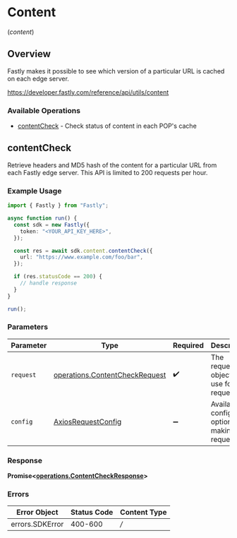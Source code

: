 # Content
(*content*)

## Overview

Fastly makes it possible to see which version of a particular URL is cached on each edge server.

<https://developer.fastly.com/reference/api/utils/content>
### Available Operations

* [contentCheck](#contentcheck) - Check status of content in each POP's cache

## contentCheck

Retrieve headers and MD5 hash of the content for a particular URL from each Fastly edge server. This API is limited to 200 requests per hour.

### Example Usage

```typescript
import { Fastly } from "Fastly";

async function run() {
  const sdk = new Fastly({
    token: "<YOUR_API_KEY_HERE>",
  });

  const res = await sdk.content.contentCheck({
    url: "https://www.example.com/foo/bar",
  });

  if (res.statusCode == 200) {
    // handle response
  }
}

run();
```

### Parameters

| Parameter                                                                            | Type                                                                                 | Required                                                                             | Description                                                                          |
| ------------------------------------------------------------------------------------ | ------------------------------------------------------------------------------------ | ------------------------------------------------------------------------------------ | ------------------------------------------------------------------------------------ |
| `request`                                                                            | [operations.ContentCheckRequest](../../sdk/models/operations/contentcheckrequest.md) | :heavy_check_mark:                                                                   | The request object to use for the request.                                           |
| `config`                                                                             | [AxiosRequestConfig](https://axios-http.com/docs/req_config)                         | :heavy_minus_sign:                                                                   | Available config options for making requests.                                        |


### Response

**Promise<[operations.ContentCheckResponse](../../sdk/models/operations/contentcheckresponse.md)>**
### Errors

| Error Object    | Status Code     | Content Type    |
| --------------- | --------------- | --------------- |
| errors.SDKError | 400-600         | */*             |
